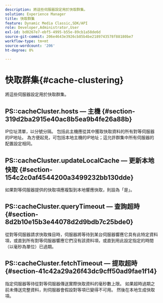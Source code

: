 ```yaml
---
description: 將這些伺服器設定用於快取群集。
solution: Experience Manager
title: 快取群集
feature: Dynamic Media Classic,SDK/API
role: Developer,Administrator,User
exl-id: bd0267e7-ebf5-4995-b55e-89cb1a58de6d
source-git-commit: 206e4643e3926cb85b4be2189743578f88180be7
workflow-type: tm+mt
source-wordcount: '206'
ht-degree: 0%

---
```


# 快取群集{#cache-clustering}

將這些伺服器設定用於快取群集。

## PS::cacheCluster.hosts — 主機 {#section-319d2ba2915e40ac8b5ea9b4fe26a88b}

IP位址清單，以分號分隔。 包括此主機應從其中獲取快取資料的所有對等伺服器的IP地址。 為方便起見，可包括本地主機的IP地址；這允許群集中所有伺服器的配置設定相同。

## PS::cacheCluster.updateLocalCache — 更新本地快取 {#section-154c2c0af4544200a3499232bb130dde}

如果對等伺服器提供的快取項應複製到本地響應快取，則設為「是」。

## PS::cacheCluster.queryTimeout — 查詢超時 {#section-8d2b10e15b3e44078d2d9bdb7c25bde0}

從對等伺服器請求快取條目時，伺服器將等待到某台伺服器響應它具有此特定資料項，或直到所有對等伺服器響應它們沒有該資料項，或直到用此設定指定的時間（以毫秒為單位）已過期。

## PS::cacheCluster.fetchTimeout — 提取超時 {#section-41c42a29a26f43dc9cff50ad9fae1f14}

指定伺服器等待從對等伺服器傳送實際快取資料的毫秒數上限。 如果超時過期之前未傳送完整資料，則伺服器會假設對等項已變得不可用。 然後在本地生成快取項。
